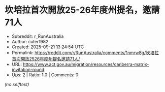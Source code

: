 # 坎培拉首次開放25-26年度州提名，邀請71人

- Subreddit: r_RunAustralia
- Author: cuter1982
- Created: 2025-09-21 13:24:54 UTC
- Permalink: https://reddit.com/r/RunAustralia/comments/1nmrw8g/坎培拉首次開放2526年度州提名邀請71人/
- URL: https://www.act.gov.au/migration/resources/canberra-matrix-invitation-round
- Ups: 2 | Ratio: 1.0 | Comments: 0

_(no selftext)_
